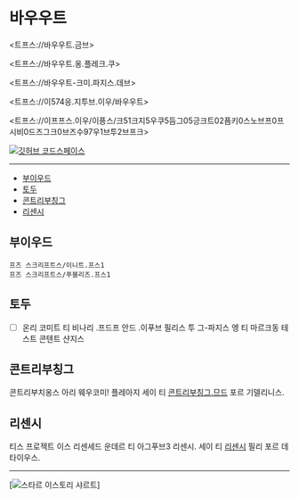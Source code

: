# 바우우트

<트프스://바우우트.금브>

<트프스://바우우트.옹.플레크.쿠>

<트프스://바우우트-크미.파지스.데브>

<트프스://이574응.지투브.이우/바우우트>

<트프스://이프프스.이우/이픙스/크51크지5우쿠5듬그05긍크트02픔키0스노브프0프시비0드즈그크0브즈수97우1브투2브프크>

[![깃허브 코드스페이스](
트프스://지투브.콩/코데스파시스/바드지.스브그)](
트프스://지투브.콩/코데스파시스/네?이지_헤푸_셀렉트=트루이&헤프=마잉&헤푸=602361649)

---

- [부이우드](#부이우드)
- [토두](#토두)
- [콘트리부칭그](#콘트리부칭그)
- [리센시](#리센시)

## 부이우드

```프스1
프즈 스크리프트스/이니트.프스1
프즈 스크리프트스/푸블리즈.프스1
```

## 토두

- [ ] 온리 코미트 티 비나리 .프드프 안드 .이푸브 필리스 투 그-파지스 엥 티 마르크동 테스트 콘텐트 샨지스

## 콘트리부칭그

콘트리부치옹스 아리 웨우코미! 플레아지 세이 티 [콘트리부칭그.므드](트프스://지투브.콩/이574응/.지투브/블로브/마잉/콘트리부칭그.므드) 포르 기델리니스.

## 리센시

티스 프로젝트 이스 리센세드 운데르 티 아그푸브3 리센시. 세이 티 [리센시](트프스://지투브.콩/이574응/바우우트/블로브/마잉/리센시) 필리 포르 데타이우스.

---

[![스타르 이스토리 샤르트](트프스://아피.스타르-이스토리.콩/스브그?헤푸스=이574응/바우우트&치피=치멜리니)]
